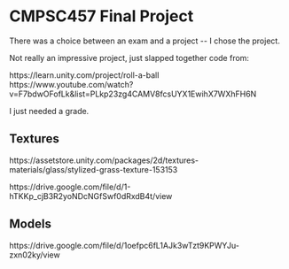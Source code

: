 <h1>CMPSC457 Final Project</h1>
<p>There was a choice between an exam and a project -- I chose the project.</p>
<p>Not really an impressive project, just slapped together code from:</p>
<p>https://learn.unity.com/project/roll-a-ball <br>
https://www.youtube.com/watch?v=F7bdwOFofLk&list=PLkp23zg4CAMV8fcsUYX1EwihX7WXhFH6N</p>
<p>I just needed a grade.</p>

<h2>Textures</h2>
<p>https://assetstore.unity.com/packages/2d/textures-materials/glass/stylized-grass-texture-153153</p>
<p>https://drive.google.com/file/d/1-hTKKp_cjB3R2yoNDcNGfSwf0dRxdB4t/view</p>
<h2>Models</h2>
<p>https://drive.google.com/file/d/1oefpc6fL1AJk3wTzt9KPWYJu-zxn02ky/view</p>

